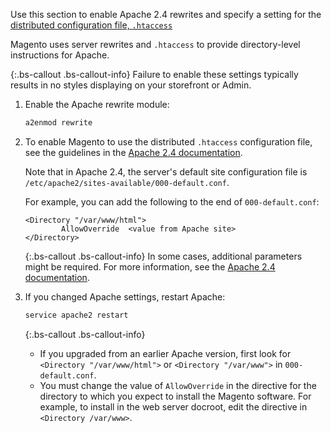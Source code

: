 Use this section to enable Apache 2.4 rewrites and specify a setting for the [distributed configuration file, `.htaccess`](http://httpd.apache.org/docs/current/howto/htaccess.html)

Magento uses server rewrites and `.htaccess` to provide directory-level instructions for Apache.

{:.bs-callout .bs-callout-info}
Failure to enable these settings typically results in no styles displaying on your storefront or Admin.

1.  Enable the Apache rewrite module:

    ```bash
    a2enmod rewrite
    ```

1.  To enable Magento to use the distributed `.htaccess` configuration file, see the guidelines in the [Apache 2.4 documentation](http://httpd.apache.org/docs/current/mod/mod_rewrite.html).

    Note that in Apache 2.4, the server's default site configuration file is `/etc/apache2/sites-available/000-default.conf`.

    For example, you can add the following to the end of `000-default.conf`:

    ```terminal
    <Directory "/var/www/html">
            AllowOverride  <value from Apache site>
    </Directory>
    ```

    {:.bs-callout .bs-callout-info}
    In some cases, additional parameters might be required. For more information, see the [Apache 2.4 documentation](https://httpd.apache.org/docs/2.4/mod/mod_access_compat.html#order).

1.  If you changed Apache settings, restart Apache:

    ```bash
    service apache2 restart
    ```

    {:.bs-callout .bs-callout-info}
    -   If you upgraded from an earlier Apache version, first look for `<Directory "/var/www/html">` or `<Directory "/var/www">` in `000-default.conf`.
    -   You must change the value of `AllowOverride` in the directive for the directory to which you expect to install the Magento software. For example, to install in the web server docroot, edit the directive in `<Directory /var/www>`.
